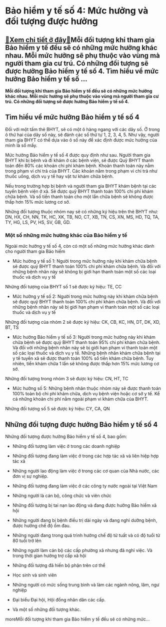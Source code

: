Bảo hiểm y tế số 4: Mức hưởng và đối tượng được hưởng
=====================================================

[:gift:Xem chi tiết ở đây:gift:](https://hddtvn.com/bao-hiem-y-te-so-4-muc-huong-va-doi-tuong-duoc-huong/)Mỗi đối tượng khi tham gia Bảo hiểm y tế đều sẽ có những mức hưởng khác nhau. Mỗi mức hưởng sẽ phụ thuộc vào vùng mà người tham gia cư trú. Có những đối tượng sẽ được hưởng Bảo hiểm y tế số 4. Tìm hiểu về mức hưởng Bảo hiểm y tế số …
-----------------------------------------------------------------------------------------------------------------------------------------------------------------------------------------------------------------------------------------

**Mỗi đối tượng khi tham gia Bảo hiểm y tế đều sẽ có những mức hưởng khác nhau. Mỗi mức hưởng sẽ phụ thuộc vào vùng mà người tham gia cư trú. Có những đối tượng sẽ được hưởng Bảo hiểm y tế số 4.**



Tìm hiểu về mức hưởng Bảo hiểm y tế số 4
----------------------------------------


Đối với một tấm thẻ BHYT, sẽ có một ô hàng ngang với các dãy số. Ở trong ô thứ hai của dãy số này, sẽ đánh các số thứ tự 1, 2, 3, 4, 5. Như vậy, người tham gia BHYT có thể dựa vào ô số này để xác định được mức hưởng của mình là số mấy.


Mức hưởng Bảo hiểm y tế số 4 được quy định như sau. Người tham gia BHYT khi bị bệnh và đi khám ở các bệnh viện, sẽ được Quỹ BHYT thanh toán đến 80% các khoản chi phí khám bệnh. Khoản thanh toán này nằm trong phạm vi chi trả của BHYT. Các khoản nằm trong phạm vi chi trả như thuốc uống, dịch vụ y tế hay vật tư khám chữa bệnh.


Nếu trong trường hợp bị bệnh và người tham gia BHYT khám bệnh tại các tuyến bệnh viện ở xã. Sẽ được quỹ BHYT thanh toán 100% chi phí khám chữa bệnh. Và số tiền thanh toán cho một lần chữa bệnh sẽ không được thấp hơn 15% mức lương cơ sở.


Những đối tượng thuộc nhóm nay sẽ có những ký hiệu trên thẻ BHYT như: DN, HX, CH, NN, TK, HC, XK, TB, NO, CT, XB, TN, CS, XN, MS, HD, TQ, TA, TY, HG, LS, PV, HS, SV, GB, GD.


### Một số những mức hưởng khác của Bảo hiểm y tế


Ngoài mức hưởng y tế số 4, còn có một số những mức hưởng khác dành cho người tham gia Bảo hiểm




* Mức hưởng y tế số 1: Người trong mức hưởng này khi khám chữa bệnh sẽ được quỹ BHYT thanh toán 100% chi phí khám chữa bệnh. Và đối với những bệnh nhân này sẽ không bị giới hạn thanh toán một số các loại thuốc và dịch vụ y tế



Những đối tượng của BHYT số 1 sẽ được ký hiệu: TE, CC




* Mức hưởng y tế số 2: Người trong mức hưởng này khi khám chữa bệnh sẽ được quỹ BHYT thanh toán 100% chi phí khám chữa bệnh. Và đối với những bệnh nhân này sẽ bị giới hạn phạm vi thanh toán một số các loại thuốc và dịch vụ y tế



Những đối tượng của nhóm 2 sẽ được ký hiệu: CK, CB, KC, HN, DT, DK, XD, BT, TS




* Mức hưởng Bảo hiểm y tế số 3: Người trong mức hưởng này khi khám chữa bệnh sẽ được quỹ BHYT thanh toán 95% chi phí khám chữa bệnh. Và đối với những bệnh nhân này sẽ bị giới hạn phạm vi thanh toán một số các loại thuốc và dịch vụ y tế. Những bệnh nhân khám chữa bệnh tại y tế tuyến xã sẽ được thanh toán 100% số tiền khám chữa bệnh. Tuy nhiên, tiền khám chữa 1 lần sẽ không được thấp hơn 15% mức lương cơ sở.



Những đối tượng trong nhóm 3 sẽ được ký hiệu: CN, HT, TC




* Mức hưởng số 5: Những bệnh nhân thuộc nhóm này sẽ được thanh toán 100% toàn bộ chi phí khám chữa, dịch vụ bệnh viện hoặc cơ sở y tế. Kể cả những khoản chi phí nằm ngoài phạm vi khám chữa của BHYT.



Những đối tượng số 5 sẽ được ký hiệu: CY, CA, QN


Những đối tượng được hưởng Bảo hiểm y tế số 4
---------------------------------------------


Những đối tượng được hưởng Bảo hiểm y tế số 4, bao gồm:




* Những đối tượng làm việc ở trong các doanh nghiệp

* Những đối tượng đang làm việc ở trong các hợp tác xã và liên hiệp hợp tác xã

* Những người lao động làm việc ở trong các cơ quan của Nhà nước, các đơn vị sự nghiệp.

* Những đối tượng đang làm việc ở các công ty nước ngoài tại Việt Nam

* Những người là cán bộ, công chức và viên chức

* Những đối tượng bị tai nạn lao động và đang được hưởng Bảo hiểm xã hội

* Những người đang bị bệnh điều trị dài ngày và đang nghỉ dưỡng bệnh, được hưởng chế độ ốm đau.

* Những người đang trong quá trình hưởng chế độ tử tuất và có độ tuổi từ 80 tuổi trở lên

* Những người làm cán bộ các cấp phường xã nhưng đã nghỉ việc. Và trong thời gian hưởng trợ cấp xã hội

* Những đối tượng đã hiến bộ phận trên cơ thể

* Học sinh và sinh viên

* Những người có mức sống trung bình và làm các ngành nông, lâm, ngư nghiệp

* Đại biểu Đại hội, Hội đồng nhân dân các cấp.

* Và một số những đối tượng khác.



moreMỗi đối tượng khi tham gia Bảo hiểm y tế đều sẽ có những mức…

